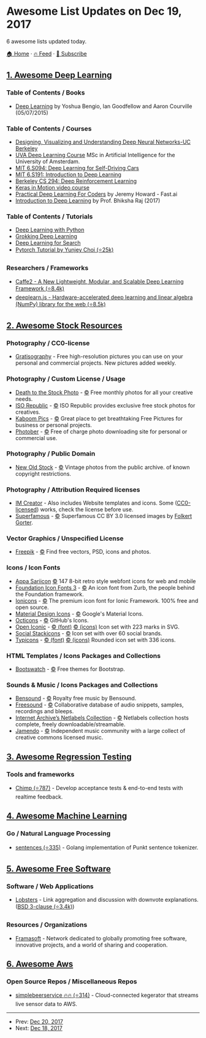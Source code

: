 # Awesome List Updates on Dec 19, 2017

6 awesome lists updated today.

[🏠 Home](/README.md) · [🔥 Feed](https://test.trackawesomelist.com/feed.xml) · [📮 Subscribe](https://trackawesomelist.us17.list-manage.com/subscribe?u=d2f0117aa829c83a63ec63c2f&id=36a103854c)



## [1. Awesome Deep Learning](/content/ChristosChristofidis/awesome-deep-learning/README.md)

### Table of Contents / Books

*   [Deep Learning](http://www.deeplearningbook.org/) by Yoshua Bengio, Ian Goodfellow and Aaron Courville  (05/07/2015)

### Table of Contents / Courses

*   [Designing, Visualizing and Understanding Deep Neural Networks-UC Berkeley](https://www.youtube.com/playlist?list=PLkFD6_40KJIxopmdJF_CLNqG3QuDFHQUm)
*   [UVA Deep Learning Course](http://uvadlc.github.io) MSc in Artificial Intelligence for the University of Amsterdam.
*   [MIT 6.S094: Deep Learning for Self-Driving Cars](http://selfdrivingcars.mit.edu/)
*   [MIT 6.S191: Introduction to Deep Learning](http://introtodeeplearning.com/)
*   [Berkeley CS 294: Deep Reinforcement Learning](http://rll.berkeley.edu/deeprlcourse/)
*   [Keras in Motion video course](https://www.manning.com/livevideo/keras-in-motion)
*   [Practical Deep Learning For Coders](http://course.fast.ai/) by Jeremy Howard - Fast.ai
*   [Introduction to Deep Learning](http://deeplearning.cs.cmu.edu/) by Prof. Bhiksha Raj (2017)

### Table of Contents / Tutorials

*   [Deep Learning with Python](https://www.manning.com/books/deep-learning-with-python)
*   [Grokking Deep Learning](https://www.manning.com/books/grokking-deep-learning)
*   [Deep Learning for Search](https://www.manning.com/books/deep-learning-for-search)
*   [Pytorch Tutorial by Yunjey Choi (⭐25k)](https://github.com/yunjey/pytorch-tutorial)

### Researchers / Frameworks

*   [Caffe2 - A New Lightweight, Modular, and Scalable Deep Learning Framework (⭐8.4k)](https://github.com/caffe2/caffe2)
*   [deeplearn.js - Hardware-accelerated deep learning and linear algebra (NumPy) library for the web (⭐8.5k)](https://github.com/PAIR-code/deeplearnjs)

## [2. Awesome Stock Resources](/content/neutraltone/awesome-stock-resources/README.md)

### Photography / CC0-license

*   [Gratisography](https://gratisography.com/) - Free high-resolution pictures you can use on your personal and commercial projects. New pictures added weekly.

### Photography / Custom License / Usage

*   [Death to the Stock Photo](http://join.deathtothestockphoto.com/) - [:copyright:](http://www.mediafire.com/file/2ifplcw682487nz/Death+to+the+Stock+Photo+-+Photograph+End+User+License+%281-2014%29+%281%29.pdf) Free monthly photos for all your creative needs.
*   [ISO Republic](https://isorepublic.com/) - [:copyright:](https://isorepublic.com/terms/) ISO Republic provides exclusive free stock photos for creatives.
*   [Kaboom Pics](https://kaboompics.com/) - [:copyright:](https://kaboompics.com/page/license-and-faq) Great place to get breathtaking Free Pictures for business or personal projects.
*   [Photober](https://www.photober.com/) - [:copyright:](https://www.photober.com/terms/) Free of charge photo downloading site for personal or commercial use.

### Photography / Public Domain

*   [New Old Stock](https://nos.twnsnd.co/) - [:copyright:](https://nos.twnsnd.co/rights-and-usage) Vintage photos from the public archive. of known copyright restrictions.

### Photography / Attribution Required licenses

*   [IM Creator](http://imcreator.com/free) - Also includes Website templates and icons. Some ([CC0-licensed](https://creativecommons.org/publicdomain/zero/1.0/)) works, check the license before use.
*   [Superfamous](https://superfamous.com/Images) - [:copyright:](https://creativecommons.org/licenses/by/3.0/) Superfamous CC BY 3.0 licensed images by [Folkert Gorter](https://twitter.com/folkertgorter).

### Vector Graphics / Unspecified License

*   [Freepik](https://www.freepik.com/) - [:copyright:](https://www.freepik.com/terms_of_use) Find free vectors, PSD, icons and photos.

### Icons / Icon Fonts

*   [Appa Sariicon](http://code.sariina.com/appa-sariicon/) [:copyright:](http://scripts.sil.org/cms/scripts/page.php?site_id=nrsi\&id=OFL&_sc=1) 147 8-bit retro style webfont icons for web and mobile
*   [Foundation Icon Fonts 3](https://zurb.com/playground/foundation-icon-fonts-3) - [:copyright:](https://choosealicense.com/licenses/mit/) An icon font from Zurb, the people behind the Foundation framework.
*   [Ionicons](http://ionicons.com/) - [:copyright:](https://choosealicense.com/licenses/mit/) The premium icon font for Ionic Framework. 100% free and open source.
*   [Material Design Icons](https://material.io/icons/) - [:copyright:](https://creativecommons.org/licenses/by/4.0/) Google's Material Icons.
*   [Octicons](https://octicons.github.com/) - [:copyright:](https://choosealicense.com/licenses/mit/) GitHub's Icons.
*   [Open Iconic](https://useiconic.com/open) - [:copyright: (font)](http://scripts.sil.org/cms/scripts/page.php?item_id=OFL_web&_sc=1) [:copyright: (icons)](https://creativecommons.org/licenses/by-sa/3.0/) Icon set with 223 marks in SVG.
*   [Social Stackicons](http://stackicons.com/) - [:copyright:](https://choosealicense.com/licenses/mit/) Icon set with over 60 social brands.
*   [Typicons](http://s-ings.com/typicons/) - [:copyright: (font)](http://scripts.sil.org/cms/scripts/page.php?item_id=OFL_web&_sc=1) [:copyright: (icons)](https://creativecommons.org/licenses/by-sa/3.0/) Rounded icon set with 336 icons.

### HTML Templates / Icons Packages and Collections

*   [Bootswatch](https://bootswatch.com/) - [:copyright:](https://raw.githubusercontent.com/thomaspark/bootswatch/master/LICENSE) Free themes for Bootstrap.

### Sounds & Music / Icons Packages and Collections

*   [Bensound](https://www.bensound.com) - [:copyright:](https://www.bensound.com/licensing) Royalty free music by Bensound.
*   [Freesound](https://freesound.org/) - [:copyright:](https://freesound.org/help/about/) Collaborative database of audio snippets, samples, recordings and bleeps.
*   [Internet Archive’s Netlabels Collection](https://archive.org/details/netlabels) - [:copyright:](https://creativecommons.org/) Netlabels collection hosts complete, freely downloadable/streamable.
*   [Jamendo](https://www.jamendo.com/start) - [:copyright:](https://creativecommons.org/) Independent music community with a large collect of creative commons licensed music.

## [3. Awesome Regression Testing](/content/mojoaxel/awesome-regression-testing/README.md)

### Tools and frameworks

*   [Chimp (⭐787)](https://github.com/xolvio/chimp) - Develop acceptance tests & end-to-end tests with realtime feedback.

## [4. Awesome Machine Learning](/content/josephmisiti/awesome-machine-learning/README.md)

### Go / Natural Language Processing

*   [sentences (⭐335)](https://github.com/neurosnap/sentences) - Golang implementation of Punkt sentence tokenizer.

## [5. Awesome Free Software](/content/johnjago/awesome-free-software/README.md)

### Software / Web Applications

*   [Lobsters](https://lobste.rs/) - Link aggregation and discussion with downvote explanations. ([BSD 3-clause (⭐3.4k)](https://github.com/lobsters/lobsters/blob/master/LICENSE))

### Resources / Organizations

*   [Framasoft](https://framasoft.org/) - Network dedicated to globally promoting free software, innovative projects, and a world of sharing and cooperation.

## [6. Awesome Aws](/content/donnemartin/awesome-aws/README.md)

### Open Source Repos / Miscellaneous Repos

*   [simplebeerservice :fire::fire: (⭐314)](https://github.com/awslabs/simplebeerservice) - Cloud-connected kegerator that streams live sensor data to AWS.

---

- Prev: [Dec 20, 2017](/content/2017/12/20/README.md)
- Next: [Dec 18, 2017](/content/2017/12/18/README.md)